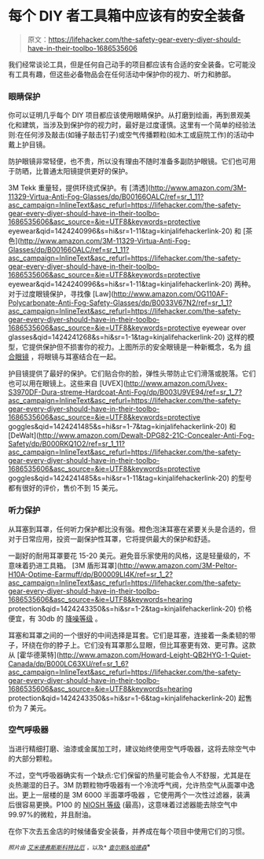 # 每个 DIY 者工具箱中应该有的安全装备

> 原文：<https://lifehacker.com/the-safety-gear-every-diyer-should-have-in-their-toolbo-1686535606>

我们经常谈论工具，但是任何自己动手的项目都应该有合适的安全装备。它可能没有工具有趣，但这些必备物品会在任何活动中保护你的视力、听力和肺部。



### **眼睛保护**

你可以证明几乎每个 DIY 项目都应该使用眼睛保护。从打磨到绘画，再到景观美化和建筑，当涉及到保护你的视力时，最好是过度谨慎。这里有一个简单的经验法则:在任何涉及敲击(如锤子敲击钉子)或空气传播颗粒(如木工或庭院工作)的活动中戴上护目镜。

防护眼镜非常轻便，也不贵，所以没有理由不随时准备多副防护眼镜。它们也可用于防晒，比普通太阳镜提供更好的保护。

3M Tekk 重量轻，提供环绕式保护。有 [清透](http://www.amazon.com/3M-11329-Virtua-Anti-Fog-Glasses/dp/B00166OALC/ref=sr_1_11?asc_campaign=InlineText&asc_refurl=https://lifehacker.com/the-safety-gear-every-diyer-should-have-in-their-toolbo-1686535606&asc_source=&ie=UTF8&keywords=protective eyewear&qid=1424240996&s=hi&sr=1-11&tag=kinjalifehackerlink-20) 和 [茶色](http://www.amazon.com/3M-11329-Virtua-Anti-Fog-Glasses/dp/B00166OALC/ref=sr_1_11?asc_campaign=InlineText&asc_refurl=https://lifehacker.com/the-safety-gear-every-diyer-should-have-in-their-toolbo-1686535606&asc_source=&ie=UTF8&keywords=protective eyewear&qid=1424240996&s=hi&sr=1-11&tag=kinjalifehackerlink-20) 两种。对于过度眼镜保护，寻找像 [Law](http://www.amazon.com/OG110AF-Polycarbonate-Anti-Fog-Safety-Glasses/dp/B0033V67N2/ref=sr_1_1?asc_campaign=InlineText&asc_refurl=https://lifehacker.com/the-safety-gear-every-diyer-should-have-in-their-toolbo-1686535606&asc_source=&ie=UTF8&keywords=protective eyewear over glasses&qid=1424241268&s=hi&sr=1-1&tag=kinjalifehackerlink-20) 这样的模型，它提供保护但不损害你的视力。上图所示的安全眼镜是一种新概念，名为 [组合眼镜](http://www.bettersafetyglasses.com/) ，将眼镜与耳塞结合在一起。

护目镜提供了最好的保护。它们贴合你的脸，弹性头带防止它们滑落或脱落。它们也可以用在眼镜上。这些来自 [UVEX](http://www.amazon.com/Uvex-S3970DF-Dura-streme-Hardcoat-Anti-Fog/dp/B003U9VE94/ref=sr_1_7?asc_campaign=InlineText&asc_refurl=https://lifehacker.com/the-safety-gear-every-diyer-should-have-in-their-toolbo-1686535606&asc_source=&ie=UTF8&keywords=protective goggles&qid=1424241485&s=hi&sr=1-7&tag=kinjalifehackerlink-20) 和 [DeWalt](http://www.amazon.com/Dewalt-DPG82-21C-Concealer-Anti-Fog-Safety/dp/B000RKQ1O2/ref=sr_1_11?asc_campaign=InlineText&asc_refurl=https://lifehacker.com/the-safety-gear-every-diyer-should-have-in-their-toolbo-1686535606&asc_source=&ie=UTF8&keywords=protective goggles&qid=1424241485&s=hi&sr=1-11&tag=kinjalifehackerlink-20) 的型号都有很好的评价，售价不到 15 美元。

### **听力保护**

从耳塞到耳罩，任何听力保护都比没有强。橙色泡沫耳塞在紧要关头是合适的，但对于日常应用，投资一副保护性耳罩，它将提供最大的保护和舒适。

一副好的耐用耳罩要花 15-20 美元。避免音乐家使用的风格，这是轻量级的，不意味着扔进工具箱。 [3M 盾形耳罩](http://www.amazon.com/3M-Peltor-H10A-Optime-Earmuff/dp/B00009LI4K/ref=sr_1_2?asc_campaign=InlineText&asc_refurl=https://lifehacker.com/the-safety-gear-every-diyer-should-have-in-their-toolbo-1686535606&asc_source=&ie=UTF8&keywords=hearing protection&qid=1424243350&s=hi&sr=1-2&tag=kinjalifehackerlink-20) 价格便宜，有 30db 的 [降噪等级](http://www.coopersafety.com/noisereduction.aspx) 。

耳塞和耳罩之间的一个很好的中间选择是耳套。它们是耳塞，连接着一条柔韧的带子，环绕在你的脖子上。它们没有耳罩那么显眼，但比耳塞更有效、更可靠。这款从 [霍华德莱特](http://www.amazon.com/Howard-Leight-QB2HYG-1-Quiet-Canada/dp/B000LC63XU/ref=sr_1_6?asc_campaign=InlineText&asc_refurl=https://lifehacker.com/the-safety-gear-every-diyer-should-have-in-their-toolbo-1686535606&asc_source=&ie=UTF8&keywords=hearing protection&qid=1424243350&s=hi&sr=1-6&tag=kinjalifehackerlink-20) 起售价为 7 美元。

### **空气呼吸器**

当进行精细打磨、油漆或金属加工时，建议始终使用空气呼吸器，这将去除空气中的大部分颗粒。

不过，空气呼吸器确实有一个缺点:它们保留的热量可能会令人不舒服，尤其是在炎热潮湿的日子。3M 防颗粒物呼吸器有一个冷流呼气阀，允许热空气从面罩中逸出。更上一层楼的是 3M 6000 半面罩呼吸器 ，它使用两个一次性过滤器，装满后很容易更换。P100 的 [NIOSH 等级](http://www.cdc.gov/niosh/npptl/topics/respirators/disp_part/) (最高)，这意味着过滤器能去除空气中 99.97%的微粒，并且耐油。

在你下次去五金店的时候储备安全装备，并养成在每个项目中使用它们的习惯。

<small>*照片由*</small> [<small>*艾米德弗斯*</small>](http://amydevers.com)<small></small>*[<small>*斯科特比厄*</small>](http://laughingsquid.com) <small>*，以及*</small> [<small>*查尔斯&哈德森*</small>](http://charlesandhudson.com)<small></small>*